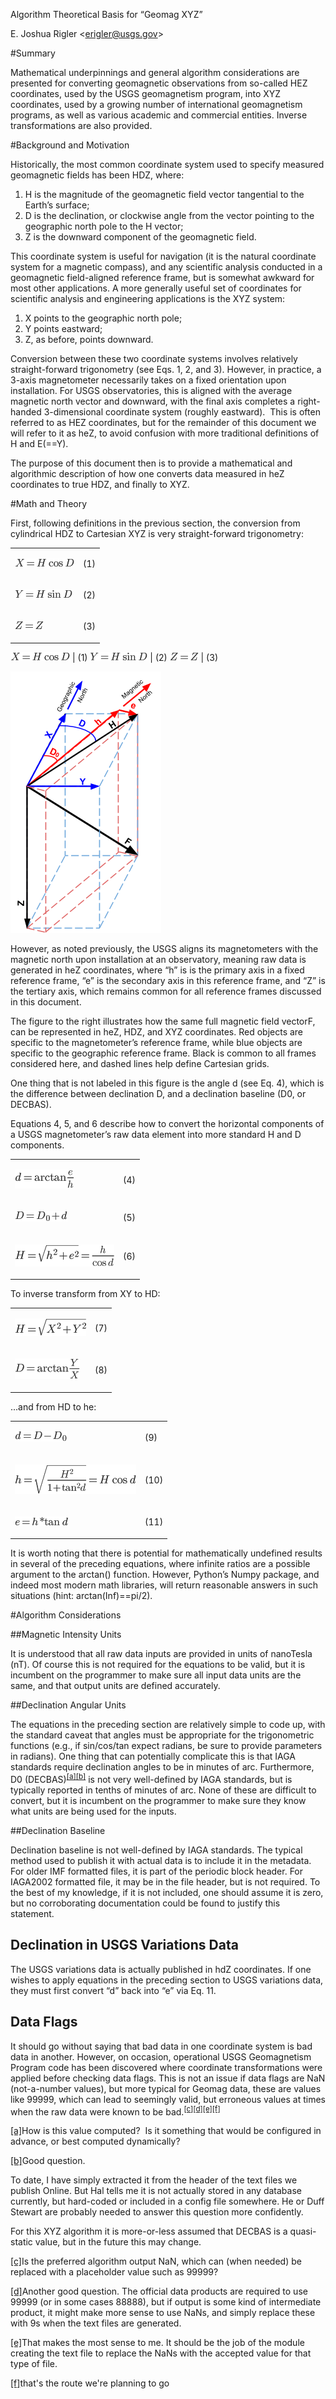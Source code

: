 
Algorithm Theoretical Basis for &ldquo;Geomag XYZ&rdquo;

E. Joshua Rigler &lt;<span class="c15">[erigler@usgs.gov](mailto:erigler@usgs.gov)</span><span>&gt;</span>

#Summary

Mathematical underpinnings and general algorithm considerations are presented for converting geomagnetic observations from so-called HEZ coordinates, used by the USGS geomagnetism program, into XYZ coordinates, used by a growing number of international geomagnetism programs, as well as various academic and commercial entities. Inverse transformations are also provided.

#Background and Motivation

Historically, the most common coordinate system used to specify measured geomagnetic fields has been HDZ, where:



1.  H is the magnitude of the geomagnetic field vector tangential to the Earth&rsquo;s surface;
2.  D is the declination, or clockwise angle from the vector pointing to the geographic north pole to the H vector;
3.  Z is the downward component of the geomagnetic field.



This coordinate system is useful for navigation (it is the natural coordinate system for a magnetic compass), and any scientific analysis conducted in a geomagnetic field-aligned reference frame, but is somewhat awkward for most other applications. A more generally useful set of coordinates for scientific analysis and engineering applications is the XYZ system:



1.  X points to the geographic north pole;
2.  Y points eastward;
3.  Z, as before, points downward.



Conversion between these two coordinate systems involves relatively straight-forward trigonometry (see Eqs. 1, 2, and 3). However, in practice, a 3-axis magnetometer necessarily takes on a fixed orientation upon installation. For USGS observatories, this is aligned with the average magnetic north vector and downward, with the final axis completes a right-handed 3-dimensional coordinate system (roughly eastward). &nbsp;This is often referred to as HEZ coordinates, but for the remainder of this document we will refer to it as heZ, to avoid confusion with more traditional definitions of H and E(==Y).


The purpose of this document then is to provide a mathematical and algorithmic description of how one converts data measured in heZ coordinates to true HDZ, and finally to XYZ.



#Math and Theory

First, following definitions in the previous section, the conversion from cylindrical HDZ to Cartesian XYZ is very straight-forward trigonometry:


[](#)[](#)<table cellpadding="0" cellspacing="0" class="c14"><tbody><tr class="c5"><td class="c10" colspan="1" rowspan="1">

![](images/image00.png)
</td><td class="c12" colspan="1" rowspan="1">

<span class="c3">(1)</span>
</td></tr><tr class="c5"><td class="c10" colspan="1" rowspan="1">

![](images/image01.png)
</td><td class="c12" colspan="1" rowspan="1">

<span class="c3">(2)</span>
</td></tr><tr class="c5"><td class="c10" colspan="1" rowspan="1">

![](images/image02.png)
</td><td class="c12" colspan="1" rowspan="1">

<span class="c3">(3)</span>
</td></tr></tbody></table>

![](images/image00.png) | (1)
![](images/image01.png) | (2)
![](images/image02.png) | (3)


<span style="overflow: hidden; display: inline-block; margin: 0.00px 0.00px; border: 0.00px solid #000000; transform: rotate(0.00rad) translateZ(0px); -webkit-transform: rotate(0.00rad) translateZ(0px); width: 243.38px; height: 418.50px;">![](images/image11.png)</span>



However, as noted previously, the USGS aligns its magnetometers with the magnetic north upon installation at an observatory, meaning raw data is generated in heZ coordinates, where &ldquo;h&rdquo; is is the primary axis in a fixed reference frame, &ldquo;e&rdquo; is the secondary axis in this reference frame, and &ldquo;Z&rdquo; is the tertiary axis, which remains common for all reference frames discussed in this document.


The figure to the right illustrates how the same full magnetic field vector<span class="c18">F</span>, can be represented in heZ, HDZ, and XYZ coordinates. Red objects are specific to the magnetometer&rsquo;s reference frame, while blue objects are specific to the geographic reference frame. Black is common to all frames considered here, and dashed lines help define Cartesian grids.



One thing that is not labeled in this figure is the angle d (see Eq. 4), which is the difference between declination D, and a declination baseline (D<span class="c11">0</span>, or DECBAS).


Equations 4, 5, and 6 describe how to convert the horizontal components of a USGS magnetometer&rsquo;s raw data element into more standard H and D components.

[](#)[](#)<table cellpadding="0" cellspacing="0" class="c14"><tbody><tr class="c5"><td class="c10" colspan="1" rowspan="1">

![](images/image03.png)
</td><td class="c12" colspan="1" rowspan="1">

<span class="c3">(4)</span>
</td></tr><tr class="c5"><td class="c10" colspan="1" rowspan="1">

![](images/image04.png)
</td><td class="c12" colspan="1" rowspan="1">

<span class="c3">(5)</span>
</td></tr><tr class="c5"><td class="c10" colspan="1" rowspan="1">

![](images/image05.png)
</td><td class="c12" colspan="1" rowspan="1">

<span class="c3">(6)</span>
</td></tr></tbody></table>


To inverse transform from XY to HD:

[](#)[](#)<table cellpadding="0" cellspacing="0" class="c14"><tbody><tr class="c5"><td class="c10" colspan="1" rowspan="1">

![](images/image06.png)
</td><td class="c12" colspan="1" rowspan="1">

<span class="c3">(7)</span>
</td></tr><tr class="c5"><td class="c10" colspan="1" rowspan="1">

![](images/image07.png)
</td><td class="c12" colspan="1" rowspan="1">

<span class="c3">(8)</span>
</td></tr></tbody></table>


...and from HD to he:

[](#)[](#)<table cellpadding="0" cellspacing="0" class="c14"><tbody><tr class="c5"><td class="c10" colspan="1" rowspan="1">

![](images/image08.png)
</td><td class="c12" colspan="1" rowspan="1">

<span class="c3">(9)</span>
</td></tr><tr class="c5"><td class="c10" colspan="1" rowspan="1">

![](images/image09.png)
</td><td class="c12" colspan="1" rowspan="1">

<span class="c3">(10)</span>
</td></tr><tr class="c5"><td class="c10" colspan="1" rowspan="1">

![](images/image10.png)
</td><td class="c12" colspan="1" rowspan="1">

<span class="c3">(11)</span>
</td></tr></tbody></table>


It is worth noting that there is potential for mathematically undefined results in several of the preceding equations, where infinite ratios are a possible argument to the arctan() function. However, Python&rsquo;s Numpy package, and indeed most modern math libraries, will return reasonable answers in such situations (hint: arctan(Inf)==pi/2).


#Algorithm&nbsp;Considerations

##Magnetic Intensity Units

It is understood that all raw data inputs are provided in units of nanoTesla (nT). Of course this is not required for the equations to be valid, but it is incumbent on the programmer to make sure all input data units are the same, and that output units are defined accurately.

##Declination Angular Units

The equations in the preceding section are relatively simple to code up, with the standard caveat that angles must be appropriate for the trigonometric functions (e.g., if sin/cos/tan expect radians, be sure to provide parameters in radians). One thing that can potentially complicate this is that IAGA standards require declination angles to be in minutes of arc. Furthermore, D<span class="c11">0</span>&nbsp;(DECBAS)<sup>[[a]](#cmnt1)</sup><sup>[[b]](#cmnt2)</sup>&nbsp;is not very well-defined by IAGA standards, but is typically reported in tenths of minutes of arc. None of these are difficult to convert, but it is incumbent on the programmer to make sure they know what units are being used for the inputs.

##Declination Baseline

Declination baseline is not well-defined by IAGA standards. The typical method used to publish it with actual data is to include it in the metadata. For older IMF formatted files, it is part of the periodic block header. For IAGA2002 formatted file, it <span class="c8">may</span>&nbsp;be in the file header, but is not required. To the best of my knowledge, if it is not included, one should assume it is zero, but no corroborating documentation could be found to justify this statement.

## Declination in USGS Variations Data

The&nbsp;USGS variations data is actually published in hdZ coordinates. If one wishes to apply equations in the preceding section to USGS variations data, they must first convert &ldquo;d&rdquo; back into &ldquo;e&rdquo; via Eq. 11.

## Data Flags

It should go without saying that bad data in one coordinate system is bad data in another. However, on occasion, operational USGS Geomagnetism Program code has been discovered where coordinate transformations were applied <span class="c8">before</span>&nbsp;checking data flags. This is not an issue if data flags are NaN (not-a-number values), but more typical for Geomag data, these are values like 99999, which can lead to seemingly valid, but erroneous values at times when the raw data were known to be bad.<sup>[[c]](#cmnt3)</sup><sup>[[d]](#cmnt4)</sup><sup>[[e]](#cmnt5)</sup><sup>[[f]](#cmnt6)</sup>
<div class="c1">

[[a]](#cmnt_ref1)<span class="c3">How is this value computed? &nbsp;Is it something that would be configured in advance, or best computed dynamically?</span>
</div><div class="c1">

[[b]](#cmnt_ref2)<span class="c3">Good question.</span>

<span class="c3"></span>

<span class="c3">To date, I have simply extracted it from the header of the text files we publish Online. But Hal tells me it is not actually stored in any database currently, but hard-coded or included in a config file somewhere. He or Duff Stewart are probably needed to answer this question more confidently.</span>

<span class="c3"></span>

<span class="c3">For this XYZ algorithm it is more-or-less assumed that DECBAS is a quasi-static value, but in the future this may change.</span>
</div><div class="c1">

[[c]](#cmnt_ref3)<span class="c3">Is the preferred algorithm output NaN, which can (when needed) be replaced with a placeholder value such as 99999?</span>
</div><div class="c1">

[[d]](#cmnt_ref4)<span class="c3">Another good question. The official data products are required to use 99999 (or in some cases 88888), but if output is some kind of intermediate product, it might make more sense to use NaNs, and simply replace these with 9s when the text files are generated.</span>
</div><div class="c1">

[[e]](#cmnt_ref5)<span class="c3">That makes the most sense to me. It should be the job of the module creating the text file to replace the NaNs with the accepted value for that type of file.</span>
</div><div class="c1">

[[f]](#cmnt_ref6)<span class="c3">that&#39;s the route we&#39;re planning to go</span>
</div></body></html>
